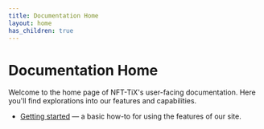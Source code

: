 ```yaml
---
title: Documentation Home
layout: home
has_children: true
---
```


# Documentation Home

Welcome to the home page of NFT-TiX's user-facing documentation. Here you'll find explorations into our features and capabilities.

* [Getting started](./getting-started/README.md) — a basic how-to for using the features of our site.